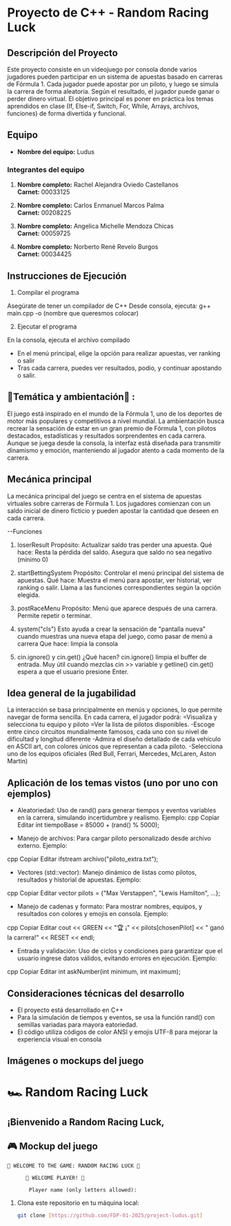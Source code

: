# Proyecto de C++ - Random Racing Luck

## Descripción del Proyecto

Este proyecto consiste en un videojuego por consola donde varios jugadores pueden participar en un sistema de apuestas basado en carreras de Fórmula 1. Cada jugador puede apostar por un piloto, y luego se simula la carrera de forma aleatoria. Según el resultado, el jugador puede ganar o perder dinero virtual.
El objetivo principal es poner en práctica los temas aprendidos en clase (If, Else-if, Switch, For, While, Arrays, archivos, funciones) de forma divertida y funcional. 

## Equipo

- **Nombre del equipo:** Ludus

### Integrantes del equipo

1. **Nombre completo:** Rachel Alejandra Oviedo Castellanos  
   **Carnet:** 00033125

2. **Nombre completo:** Carlos Enmanuel Marcos Palma   
   **Carnet:** 00208225

3. **Nombre completo:** Angelica Michelle Mendoza Chicas   
   **Carnet:** 00059725

4. **Nombre completo:** Norberto René Revelo Burgos  
   **Carnet:** 00034425



## Instrucciones de Ejecución
1. Compilar el programa

Asegúrate de tener un compilador de C++  Desde consola, ejecuta:
g++ main.cpp -o (nombre que queresmos colocar)

2. Ejecutar el programa

En la consola, ejecuta el archivo compilado
* En el menú principal, elige la opción para realizar apuestas, ver ranking o salir
* Tras cada carrera, puedes ver resultados, podio, y continuar apostando o salir.


## 🏁Temática y ambientación🏁 :

El juego está inspirado en el mundo de la Fórmula 1, uno de los deportes de motor más populares y competitivos a nivel mundial.
La ambientación busca recrear la sensación de estar en un gran premio de Fórmula 1, con pilotos destacados, estadísticas y resultados sorprendentes en cada carrera. Aunque se juega desde la consola, la interfaz está diseñada para transmitir dinamismo y emoción, manteniendo al jugador atento a cada momento de la carrera.


## Mecánica principal

La mecánica principal del juego se centra en el sistema de apuestas virtuales sobre carreras de Fórmula 1. Los jugadores comienzan con un saldo inicial de dinero ficticio y pueden apostar la cantidad que deseen en cada carrera.

--Funciones 
1) loserResult
Propósito: Actualizar saldo tras perder una apuesta.
Qué hace:
Resta la pérdida del saldo.
Asegura que saldo no sea negativo (mínimo 0)

2) startBettingSystem
Propósito: Controlar el menú principal del sistema de apuestas.
Qué hace:
Muestra el menú para apostar, ver historial, ver ranking o salir.
Llama a las funciones correspondientes según la opción elegida.

3) postRaceMenu
Propósito: Menú que aparece después de una carrera.
Permite repetir o terminar.

4) system("cls")
 Esto ayuda a crear la sensación de "pantalla nueva" cuando muestras una nueva etapa del juego, como pasar de menú a carrera
Que hace:
limpia la consola

5) cin.ignore() y cin.get()
¿Qué hacen?
cin.ignore() limpia el buffer de entrada. Muy útil cuando mezclas cin >> variable y getline()
cin.get()  espera a que el usuario presione Enter.

## Idea general de la jugabilidad

La interacción se basa principalmente en menús y opciones, lo que permite navegar de forma sencilla. 
En cada carrera, el jugador podrá:
=Visualiza y selecciona tu equipo y piloto
=Ver la lista de pilotos disponibles.
-Escoge entre cinco circuitos mundialmente famosos, cada uno con su nivel de dificultad y longitud diferente
-Admira el diseño detallado de cada vehículo en ASCII art, con colores únicos que representan a cada piloto.
-Selecciona uno de los equipos oficiales (Red Bull, Ferrari, Mercedes, McLaren, Aston Martin)

## Aplicación de los temas vistos (uno por uno con ejemplos)

 * Aleatoriedad:
Uso de rand() para generar tiempos y eventos variables en la carrera, simulando incertidumbre y realismo.
Ejemplo:
cpp
Copiar
Editar
int tiempoBase = 85000 + (rand() % 5000);

* Manejo de archivos:
Para cargar piloto personalizado desde archivo externo.
Ejemplo:

cpp
Copiar
Editar
ifstream archivo("piloto_extra.txt");

* Vectores (std::vector):
Manejo dinámico de listas como pilotos, resultados y historial de apuestas.
Ejemplo:

cpp
Copiar
Editar
vector <string> pilots = {"Max Verstappen", "Lewis Hamilton", ...};

* Manejo de cadenas y formato:
Para mostrar nombres, equipos, y resultados con colores y emojis en consola.
Ejemplo:

cpp
Copiar
Editar
cout << GREEN << "🏆 ¡" << pilots[chosenPilot] << " ganó la carrera!" << RESET << endl;

* Entrada y validación:
Uso de ciclos y condiciones para garantizar que el usuario ingrese datos válidos, evitando errores en ejecución.
Ejemplo:

cpp
Copiar
Editar
int askNumber(int minimum, int maximum);

## Consideraciones técnicas del desarrollo

* El proyecto está desarrollado en C++ 
* Para la simulación de tiempos y eventos, se usa la función rand() con semillas variadas para mayora eatoriedad.
* El código utiliza códigos de color ANSI y emojis UTF-8 para mejorar la experiencia visual en consola

## Imágenes o mockups del juego
# 🏎️ Random Racing Luck

¡Bienvenido a **Random Racing Luck**, 
---

## 🎮 Mockup del juego

    💨 WELCOME TO THE GAME: RANDOM RACING LUCK 🚦

          🏁 WELCOME PLAYER! 🏁
          
           Player name (only letters allowed):


1. Clona este repositorio en tu máquina local:
   ```bash
   git clone [https://github.com/FDP-01-2025/project-ludus.git]
